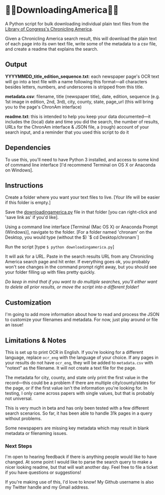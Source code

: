 # 📰📂DownloadingAmerica📂📰

A Python script for bulk downloading individual plain text files from the [Library of Congress's Chronicling America](https://chroniclingamerica.loc.gov/).

Given a Chronicling America search result, this will download the plain text of each page into its own text file, write some of the metadata to a csv file, and create a readme that explains the search.

## Output
**YYYYMMDD_title_edition_sequence.txt**: each newspaper page's OCR text will go into a text file with a name following this format—all characters besides letters, numbers, and underscores is stripped from this title.

**metadata.csv**: filename, title (newspaper title), date, edition, sequence (e.g. 1st image in edition, 2nd, 3rd), city, county, state, page_url (this will bring you to the page's ChronAm interface)

**readme.txt**: this is intended to help you keep your data documented—it includes the (local) date and time you did the search, the number of results, URLs for the ChronAm interface & JSON file, a (rough) account of your search input, and a reminder that you used this script to do it

## Dependencies
To use this, you'll need to have Python 3 installed, and access to some kind of command line interface [I'd recommend Terminal on OS X or Anaconda on Windows].

## Instructions
Create a folder where you want your text files to live. [Your life will be easier if this folder is empty.]

Save the [downloadingamerica.py](https://github.com/brandontlocke/downloadingamerica/raw/master/downloadingamerica.py) file in that folder [you can right-click and 'save link as' if you'd like].

Using a command line interface [Terminal (Mac OS X) or Anaconda Prompt (Windows)], navigate to the folder. [For a folder named 'chronam' on the Desktop, you would type (without the $) `$ cd Desktop/chronam`]

Run the script [type `$ python downloadingamerica.py`]

It will ask for a URL. Paste in the search results URL from any Chronicling America search page and hit enter. If everything goes ok, you probably won't see changes in the command prompt right away, but you should see your folder filling up with files pretty quickly.

*Do keep in mind that if you want to do multiple searches, you'll either want to delete all prior results, or move the script into a different folder!*

## Customization
I'm going to add more information about how to read and process the JSON to customize your filenames and metadata. For now, just play around or file an issue!

## Limitations & Notes
This is set up to print OCR in English. If you're looking for a different language, replace `ocr_eng` with the language of your choice. If any pages in your results do not have `ocr_eng`, they will be added to `metadata.csv` with "notext" as the filename. It will not create a text file for the page.

The metadata for city, county, and state only print the first value in the record—this could be a problem if there are multiple city/county/states for the page, or if the first value isn't the information you're looking for. In testing, I only came across papers with single values, but that is probably not universal.

This is very much in beta and has only been tested with a few different search scenarios. So far, it has been able to handle 31k pages in a query without problems.

Some newspapers are missing key metadata which may result in blank metadata or filenaming issues.

### Next Steps
I'm open to hearing feedback if there is anything people would like to have changed. At some point I would like to parse the search query to make a nicer looking readme, but that will wait another day. Feel free to file a ticket if you have questions or suggestions!

If you're making use of this, I'd love to know! My Github username is also my Twitter handle and my Gmail address.
